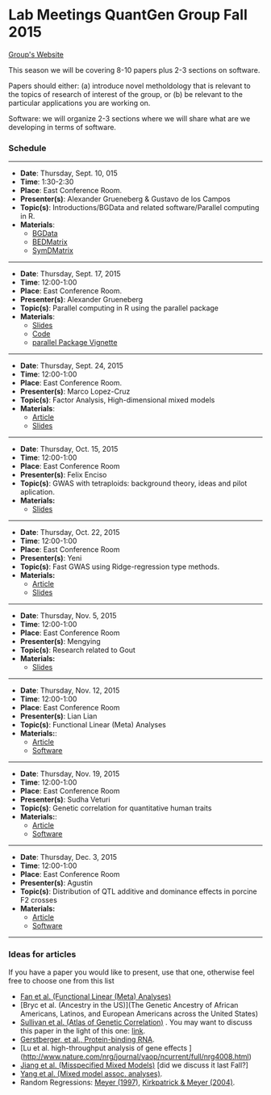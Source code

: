 # Lab Meetings QuantGen Group Fall 2015

[Group's Website](http://quantgen.github.io/)


This season we will be covering 8-10 papers plus 2-3 sections on software.

Papers should either: (a) introduce novel metholdology that is relevant to the topics of research of interest of the group, or (b) be relevant to the particular applications you are working on. 

Software: we will organize 2-3 sections where we will share what are we developing in terms of software. 


### Schedule

--------------------------------------

 * **Date**:  Thursday, Sept. 10, 015
 * **Time**: 1:30-2:30
 * **Place**: East Conference Room.
 * **Presenter(s)**: Alexander Grueneberg  & Gustavo de los Campos
 * **Topic(s)**:     Introductions/BGData and related software/Parallel computing in R.    
 * **Materials**:    
    - [BGData](https://github.com/QuantGen/BGData) 
    - [BEDMatrix](https://github.com/QuantGen/BEDMatrix)
    - [SymDMatrix](https://github.com/gdlc/symDMatrix) 
  
-----------------------------------

 * **Date**: Thursday, Sept. 17, 2015
 * **Time**: 12:00-1:00
 * **Place**: East Conference Room.
 * **Presenter(s)**: Alexander Grueneberg  
 * **Topic(s)**: Parallel computing in R using the parallel package
 * **Materials**:    
    - [Slides](https://docs.google.com/presentation/d/1fLX0d65FZAEOJ1MA-TZtvRSnnks45BfbsRzfWNuIXkI/edit?usp=sharing)
    - [Code](https://gist.github.com/agrueneberg/2a9649bcf858193b69db)
    - [parallel Package Vignette](https://stat.ethz.ch/R-manual/R-devel/library/parallel/doc/parallel.pdf)

-----------------------------------

 * **Date**:  Thursday, Sept. 24, 2015
 * **Time**: 12:00-1:00
 * **Place**: East Conference Room.
 * **Presenter(s)**: Marco Lopez-Cruz
 * **Topic(s)**:     Factor Analysis, High-dimensional mixed models
 * **Materials**:    
    * [Article](https://github.com/QuantGen/LAB-FALL-2015/blob/master/Marco_Paper_Factor%20Analysis.pdf)
    * [Slides](https://github.com/QuantGen/LAB-FALL-2015/blob/master/Marco_Slides_Factor%20Analysis.pdf)
 
-----------------------------------

  * **Date**:  Thursday, Oct. 15, 2015
  * **Time**:  12:00-1:00
  * **Place**: East Conference Room
  * **Presenter(s)**: Felix Enciso 
  * **Topic(s)**: GWAS with tetraploids: background theory, ideas and pilot aplication.  
  * **Materials:**
    * [Slides]()
    
--------------------------------------

  * **Date**:  Thursday, Oct. 22, 2015
  * **Time**: 12:00-1:00
  * **Place**: East Conference Room
  * **Presenter(s)**: Yeni
  * **Topic(s)**: Fast GWAS using Ridge-regression type methods.     
  * **Materials:**
    * [Article](https://github.com/QuantGen/LAB-FALL-2015/blob/master/Yeni_Paper_Gualdron%20Duarte%20et%20al%202014.pdf)
    * [Slides](https://github.com/QuantGen/LAB-FALL-2015/blob/master/Yeni_Slides_Rapid%20Screening.pdf)
    
--------------------------------------

  * **Date**:  Thursday, Nov. 5, 2015
  * **Time**: 12:00-1:00
  * **Place**: East Conference Room
  * **Presenter(s)**: Mengying
  * **Topic(s)**: Research related to Gout     
  * **Materials:**
    * [Slides]()

    
--------------------------------------------

  * **Date**:  Thursday, Nov. 12, 2015
  * **Time**: 12:00-1:00
  * **Place**: East Conference Room
  * **Presenter(s)**: Lian Lian
  * **Topic(s)**:   Functional Linear (Meta) Analyses 
  * **Materials:**: 
    * [Article](http://www.genetics.org/content/200/4/1089.full.pdf+html)
    * [Software]()
    
--------------------------------------------
  * **Date**:  Thursday, Nov. 19, 2015
  * **Time**: 12:00-1:00
  * **Place**: East Conference Room
  * **Presenter(s)**: Sudha Veturi
  * **Topic(s)**:   Genetic correlation for quantitative human traits
  * **Materials:**: 
    * [Article](http://biorxiv.org/content/early/2015/01/27/014498)
    * [Software]()
    
--------------------------------------------

  * **Date**:  Thursday, Dec. 3, 2015
  * **Time**: 12:00-1:00
  * **Place**: East Conference Room
  * **Presenter(s)**: Agustin
  * **Topic(s)**: Distribution of QTL additive and dominance effects in porcine F2 crosses     
  * **Materials:**
    * [Article](https://github.com/QuantGen/LAB-FALL-2015/blob/master/Augstin%20-%20Bennewitz_et_al-2010-Journal_of_Animal_Breeding_and_Genetics.pdf)
    * [Software]()
    
--------------------------------------------


### Ideas for articles

If you have a paper you would like to present, use that one, otherwise feel free to choose one from this list

* [Fan et al. (Functional Linear (Meta) Analyses)](http://www.genetics.org/content/200/4/1089.full.pdf+html)
* [Bryc et al. (Ancestry in the US)](The Genetic Ancestry of African Americans, Latinos, and European Americans across the United States)
* [ Sullivan et al. (Atlas of Genetic Correlation)](http://biorxiv.org/content/early/2015/01/27/014498) . You may want to discuss this paper in the light of this one: [link](http://www.genetics.org/content/early/2015/07/23/genetics.115.179978.abstract).
* [Gerstberger, et al., Protein-binding RNA](http://www.nature.com/nrg/journal/v15/n12/full/nrg3813.html).
* [Lu et al. high-throughput analysis of gene effects ] (http://www.nature.com/nrg/journal/vaop/ncurrent/full/nrg4008.html)
* [ Jiang et al. (Misspecified Mixed Models)](http://arxiv.org/abs/1404.2355 )  [did we discuss it last Fall?]
* [ Yang et al. (Mixed model assoc. analyses)](http://www.nature.com/ng/journal/v46/n2/full/ng.2876.html).
* Random Regressions: [Meyer (1997)](http://www.biomedcentral.com/content/pdf/1297-9686-30-3-221.pdf), [Kirkpatrick & Meyer (2004)](http://www.genetics.org/content/168/4/2295.short).

